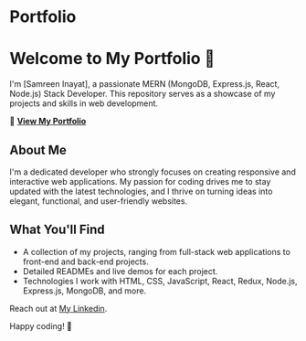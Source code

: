# Portfolio


# Welcome to My Portfolio 👋

I'm [Samreen Inayat], a passionate MERN (MongoDB, Express.js, React, Node.js) Stack Developer. This repository serves as a showcase of my projects and skills in web development.

🚀 **[View My Portfolio](https://summi51.github.io/)**

## About Me

I'm a dedicated developer who strongly focuses on creating responsive and interactive web applications. My passion for coding drives me to stay updated with the latest technologies, and I thrive on turning ideas into elegant, functional, and user-friendly websites.

## What You'll Find

- A collection of my projects, ranging from full-stack web applications to front-end and back-end projects.
- Detailed READMEs and live demos for each project.
- Technologies I work with HTML, CSS, JavaScript, React, Redux, Node.js, Express.js, MongoDB, and more.

Reach out at [My Linkedin](https://www.linkedin.com/in/samreen-inayat-5863001b8/).

Happy coding! 🌟
